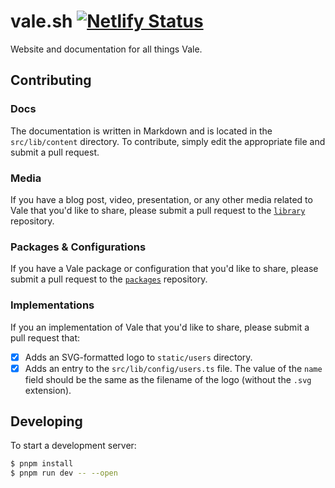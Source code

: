 # vale.sh [![Netlify Status](https://api.netlify.com/api/v1/badges/6b41c018-35db-4ab5-ba7f-ba23bec59fc3/deploy-status)](https://app.netlify.com/sites/eclectic-semifreddo-be083c/deploys)

Website and documentation for all things Vale.

## Contributing

### Docs

The documentation is written in Markdown and is located in the
`src/lib/content` directory. To contribute, simply edit the appropriate file
and submit a pull request.

### Media

If you have a blog post, video, presentation, or any other media related to
Vale that you'd like to share, please submit a pull request to the
[`library`][1] repository.

### Packages & Configurations

If you have a Vale package or configuration that you'd like to share, please
submit a pull request to the [`packages`][2] repository.

### Implementations

If you an implementation of Vale that you'd like to share, please submit a
pull request that:

- [x] Adds an SVG-formatted logo to `static/users` directory.
- [x] Adds an entry to the `src/lib/config/users.ts` file. The value of the
      `name` field should be the same as the filename of the logo (without the
      `.svg` extension).

## Developing

To start a development server:

```bash
$ pnpm install
$ pnpm run dev -- --open
```

[1]: https://github.com/errata-ai/library
[2]: https://github.com/errata-ai/packages
